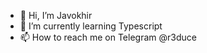 - 👋 Hi, I’m Javokhir
- 🌱 I’m currently learning Typescript
- 📫 How to reach me on Telegram @r3duce

<!---
jvrr14/jvrr14 is a ✨ special ✨ repository because its `README.md` (this file) appears on your GitHub profile.
You can click the Preview link to take a look at your changes.
--->
